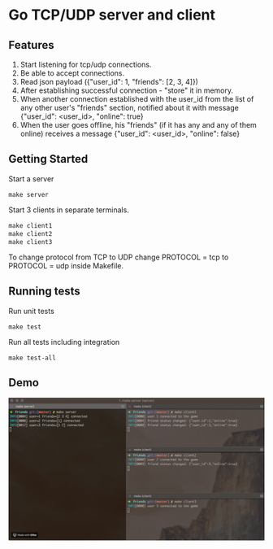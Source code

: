 # Go TCP/UDP server and client

## Features

1. Start listening for tcp/udp connections.
2. Be able to accept connections.
3. Read json payload ({"user_id": 1, "friends": [2, 3, 4]})
3. After establishing successful connection - "store" it in memory.
4. When another connection established with the user_id from the list of any other user's "friends" section, notified about it with message {"user_id": <user_id>, "online": true}
5. When the user goes offline, his "friends" (if it has any and any of them online) receives a message {"user_id": <user_id>, "online": false}


## Getting Started

Start a server
```shell
make server
```

Start 3 clients in separate terminals.

```shell
make client1
make client2
make client3
```

To change protocol from TCP to UDP change PROTOCOL = tcp to PROTOCOL = udp inside Makefile.

## Running tests


Run unit tests
```shell
make test
```

Run all tests including integration
```
make test-all
```



## Demo

![demo](https://github.com/anjmao/friends/blob/master/demo.gif)